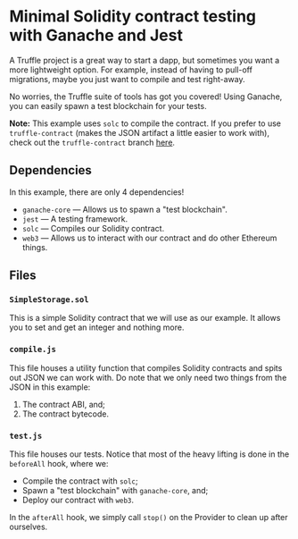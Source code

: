 # Minimal Solidity contract testing with Ganache and Jest

A Truffle project is a great way to start a dapp, but sometimes you want a more lightweight option. For example, instead of having to pull-off migrations, maybe you just want to compile and test right-away.

No worries, the Truffle suite of tools has got you covered! Using Ganache, you can easily spawn a test blockchain for your tests.

**Note:** This example uses `solc` to compile the contract. If you prefer to use `truffle-contract` (makes the JSON artifact a little easier to work with), check out the `truffle-contract` branch [here](https://github.com/adrianmcli/ganache-jest-example/tree/truffle-contract).

## Dependencies

In this example, there are only 4 dependencies!

- `ganache-core` — Allows us to spawn a "test blockchain".
- `jest` — A testing framework.
- `solc` — Compiles our Solidity contract.
- `web3` — Allows us to interact with our contract and do other Ethereum things.

## Files

### `SimpleStorage.sol`

This is a simple Solidity contract that we will use as our example. It allows you to set and get an integer and nothing more.

### `compile.js`

This file houses a utility function that compiles Solidity contracts and spits out JSON we can work with. Do note that we only need two things from the JSON in this example:

1. The contract ABI, and;
2. The contract bytecode.

### `test.js`

This file houses our tests. Notice that most of the heavy lifting is done in the `beforeAll` hook, where we:

- Compile the contract with `solc`;
- Spawn a "test blockchain" with `ganache-core`, and;
- Deploy our contract with `web3`.

In the `afterAll` hook, we simply call `stop()` on the Provider to clean up after ourselves.
